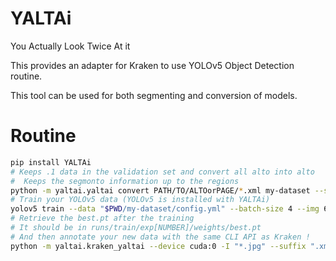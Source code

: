 # YALTAi
You Actually Look Twice At it

This provides an adapter for Kraken to use YOLOv5 Object Detection routine.

This tool can be used for both segmenting and conversion of models.

# Routine

```bash
pip install YALTAi
# Keeps .1 data in the validation set and convert all alto into alto
#  Keeps the segmonto information up to the regions
python -m yaltai.yaltai convert PATH/TO/ALTOorPAGE/*.xml my-dataset --shuffle .1 --segmonto region
# Train your YOLOv5 data (YOLOv5 is installed with YALTAi)
yolov5 train --data "$PWD/my-dataset/config.yml" --batch-size 4 --img 640 --weights yolov5x.pt --epochs 50
# Retrieve the best.pt after the training
# It should be in runs/train/exp[NUMBER]/weights/best.pt
# And then annotate your new data with the same CLI API as Kraken !
python -m yaltai.kraken_yaltai --device cuda:0 -I "*.jpg" --suffix ".xml" segment --yolo runs/train/exp5/weights/best.pt
```